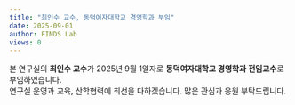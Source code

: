 ```yaml
---
title: "최인수 교수, 동덕여자대학교 경영학과 부임"
date: 2025-09-01
author: FINDS Lab
views: 0
---
```


본 연구실의 **최인수 교수**가 2025년 9월 1일자로 **동덕여자대학교 경영학과 전임교수**로 부임하였습니다.  
연구실 운영과 교육, 산학협력에 최선을 다하겠습니다. 많은 관심과 응원 부탁드립니다.
